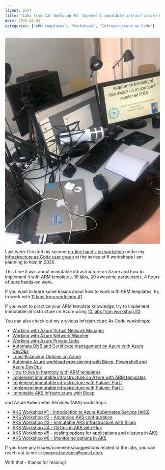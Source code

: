```yaml
---
layout: post
title: "Labs from IaC Workshop #2: Implement immutable infrastructure on Azure with ARM templates"
date: 2020-06-01
categories: ["ARM templates", "Workshops", "Infrastructure as Code"]
---
```


![logo](/images/2020-06-01-logo.jpeg)

Last week I hosted my second [on-line hands-on workshop](https://www.meetup.com/Infrastructure-As-Code-User-Group-Oslo/events/270624160/) under my [Infrastructure as Code user group](https://www.meetup.com/Infrastructure-As-Code-User-Group-Oslo) at the series of 6 workshops I am planning to host in 2020.

This time it was about immutable infrastructure on Azure and how to implement it with ARM templates.
10 labs, 20 awesome participants, 4 hours of pure hands-on work.

If you want to learn some basics about how to work with ARM templates, try to work with [11 labs from workshop #1](https://github.com/evgenyb/iac-meetup/blob/master/workshops/01-how-to-live-in-harmony-with-ARM-templates/agenda.md).

If you want to practice your ARM template knowledge, try to implement immutable infrastructure on Azure using [10 labs from workshop #2](https://github.com/evgenyb/iac-meetup/tree/master/workshops/02-implement-azure-infrastructure-with-arm-templates).

You can also check out my previous Infrastructure As Code workshops:

- [Working with Azure Virtual Network Manager](https://workshops.iac-labs.com/avnm-labs/)
- [Working with Azure Network Watcher](https://borzenin.com/working-with-network-watcher/)
- [Working with Azure Private Links](https://borzenin.com/working-with-private-links-workshop-labs/)
- [Automate DNS and Certificate management on Azure with Azure DevOps](https://borzenin.com/dns-and-ssl-management-on-azure-with-ado-workshop-labs/)
- [Load-Balancing Options on Azure](https://borzenin.com/azure-load-balancing-options-workshop-labs/)
- [Automate Azure workload provisioning with Bicep, Powershell and Azure DevOps](https://borzenin.com/iac-with-azure-devops-workshop-labs/)
- [How to live in harmony with ARM templates](https://borzenin.com/iac-ws1-labs/)
- [Implement immutable infrastructure on Azure with ARM templates](https://borzenin.com/iac-ws2-labs/)
- [Implement immutable infrastructure with Pulumi: Part I](https://borzenin.com/iac-ws3-labs/)
- [Implement immutable infrastructure with Pulumi: Part II](https://borzenin.com/iac-ws4-labs/)
- [Immutable AKS infrastructure with Bicep](https://borzenin.com/azure-kubernetes-service-aks-workshop-3-labs/)

and Azure Kubernetes Services (AKS) workshops:

- [AKS Workshop #1 - Introduction to Azure Kubernetes Service (AKS)](https://borzenin.com/azure-kubernetes-service-aks-workshop-1-labs/)
- [AKS Workshop #2 - Advanced AKS configuration](https://borzenin.com/azure-kubernetes-service-aks-workshop-2-labs/)
- [AKS Workshop #3 - Immutable AKS infrastructure with Bicep](https://borzenin.com/azure-kubernetes-service-aks-workshop-3-labs/)
- [AKS Workshop #4 - GitOps in AKS with Flux](https://borzenin.com/azure-kubernetes-service-aks-workshop-4-labs/)
- [AKS Workshop #5 - scaling options for applications and clusters in AKS](https://borzenin.com/azure-kubernetes-service-aks-workshop-5-labs/)
- [AKS Workshop #6 - Monitoring options in AKS](https://borzenin.com/azure-aks-workshop-6-monitoring-options-aks-labs/)

If you have any issues/comments/suggestions related to the labs, you can reach out to me at evgeny.borzenin@gmail.com.

With that - thanks for reading!
